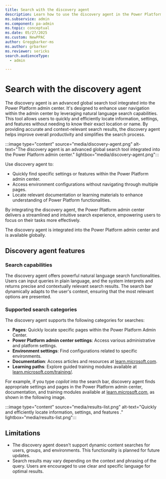 ```yaml
---
title: Search with the discovery agent 
description: Learn how to use the discovery agent in the Power Platform admin center.
ms.subservice: admin
ms.component: pa-admin
ms.topic: conceptual
ms.date: 05/27/2025
ms.custom: NewPPAC
author: Greggbarker-ms
ms.author: grbarker
ms.reviewer: sericks
search.audienceType: 
  - admin

---
```


# Search with the discovery agent

The discovery agent is an advanced global search tool integrated into the Power Platform admin center. It's designed to enhance user navigation within the admin center by leveraging natural language search capabilities. This tool allows users to quickly and efficiently locate information, settings, and features without needing to know their exact location or name. By providing accurate and context-relevant search results, the discovery agent helps improve overall productivity and simplifies the search process.

:::image type="content" source="media/discovery-agent.png" alt-text="The discovery agent is an advanced global search tool integrated into the Power Platform admin center." lightbox="media/discovery-agent.png":::

Use discovery agent to:
- Quickly find specific settings or features within the Power Platform admin center.
-	Access environment configurations without navigating through multiple pages.
- Locate relevant documentation or learning materials to enhance understanding of Power Platform functionalities.

By integrating the discovery agent, the Power Platform admin center delivers a streamlined and intuitive search experience, empowering users to focus on their tasks more effectively.

The discovery agent is integrated into the Power Platform admin center and is available globally.

## Discovery agent features

### Search capabilities
The discovery agent offers powerful natural language search functionalities. Users can input queries in plain language, and the system interprets and returns precise and contextually relevant search results. The search bar dynamically adapts to the user's context, ensuring that the most relevant options are presented.

### Supported search categories
The discovery agent supports the following categories for searches:

- **Pages**: Quickly locate specific pages within the Power Platform Admin Center.
- **Power Platform admin center settings**: Access various administrative and platform settings.
- **Environment settings**: Find configurations related to specific environments.
- **Documentation**: Access articles and resources at [learn.microsoft.com](https://learn.microsoft.com).
- **Learning paths**: Explore guided training modules available at [learn.microsoft.com/training/](/training/).

For example, if you type _copilot_ into the search bar, discovery agent finds appropriate settings and pages in the Power Platform admin center, documentation, and training modules available at [learn.microsoft.com](https://learn.microsoft.com), as shown in the following image.

:::image type="content" source="media/results-list.png" alt-text="Quickly and efficiently locate information, settings, and features ." lightbox="media/results-list.png":::

## Limitations
- The discovery agent doesn't support dynamic content searches for users, groups, and environments. This functionality is planned for future updates.
- Search results may vary depending on the context and phrasing of the query. Users are encouraged to use clear and specific language for optimal results.




